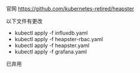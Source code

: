 官网 https://github.com/kubernetes-retired/heapster

以下文件有更改

-   kubectl apply -f influxdb.yaml
-   kubectl apply -f heapster-rbac.yaml
-   kubectl apply -f heapster.yaml
-   kubectl apply -f grafana.yaml

已弃用
